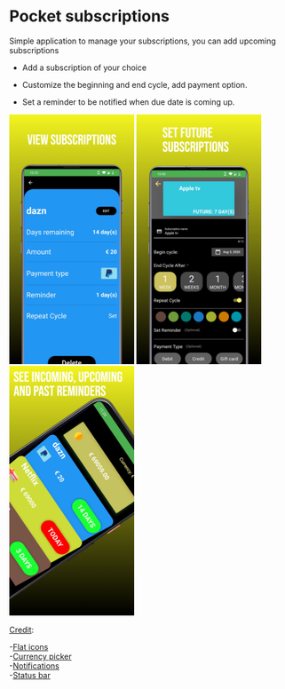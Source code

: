 # Pocket subscriptions


Simple application to manage your subscriptions, you can add upcoming subscriptions 

- Add a subscription of your choice

- Customize the beginning and end cycle, add payment option.

- Set a reminder to be notified when due date is coming up.

<p float = "left">
<img src="image2.png" height=450>
<img src="image3.png" height=450>
<img src="image5.png" height=450>
  </p>

<p> <u>Credit</u>:</p>

-[Flat icons](flaticon.com)  
-[Currency picker](https://github.com/figengungor/country_pickers)  
-[Notifications](https://github.com/MaikuB/flutter_local_notifications)  
-[Status bar](https://pub.dev/packages/flutter_statusbarcolor)  




